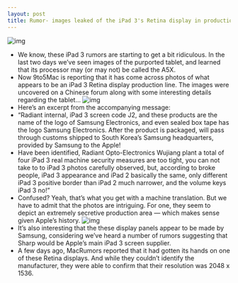 ```yaml
---
layout: post
title: Rumor- images leaked of the iPad 3's Retina display in production
---
```

![img](http://media.idownloadblog.com/wp-content/uploads/2012/02/ipad-3-production-3.jpg)
* We know, these iPad 3 rumors are starting to get a bit ridiculous. In the last two days we’ve seen images of the purported tablet, and learned that its processor may (or may not) be called the A5X.
* Now 9to5Mac is reporting that it has come across photos of what appears to be an iPad 3 Retina display production line. The images were uncovered on a Chinese forum along with some interesting details regarding the tablet…
![img](http://media.idownloadblog.com/wp-content/uploads/2012/02/ipad-3-screen-production.jpg)
* Here’s an excerpt from the accompanying message:
* “Radiant internal, iPad 3 screen code J2, and these products are the name of the logo of Samsung Electronics, and even sealed box tape has the logo Samsung Electronics. After the product is packaged, will pass through customs shipped to South Korea’s Samsung headquarters, provided by Samsung to the Apple!
* Have been identified, Radiant Opto-Electronics Wujiang plant a total of four iPad 3 real machine security measures are too tight, you can not take to to iPad 3 photos carefully observed, but, according to broke people, iPad 3 appearance and iPad 2 basically the same, only different iPad 3 positive border than iPad 2 much narrower, and the volume keys iPad 3 no!”
* Confused? Yeah, that’s what you get with a machine translation. But we have to admit that the photos are intriguing. For one, they seem to depict an extremely secretive production area — which makes sense given Apple’s history.
![img](http://media.idownloadblog.com/wp-content/uploads/2012/02/ipad-3-screen.jpg)
* It’s also interesting that the these display panels appear to be made by Samsung, considering we’ve heard a number of rumors suggesting that Sharp would be Apple’s main iPad 3 screen supplier.
* A few days ago, MacRumors reported that it had gotten its hands on one of these Retina displays. And while they couldn’t identify the manufacturer, they were able to confirm that their resolution was 2048 x 1536.

